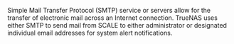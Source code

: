 ---
---
Simple Mail Transfer Protocol (SMTP) service or servers allow for the transfer of electronic mail across an Internet connection. 
TrueNAS uses either SMTP to send mail from SCALE to either administrator or designated individual email addresses for system alert notifications. 